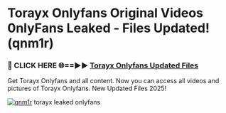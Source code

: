 # Torayx Onlyfans Original Videos 0nlyFans Leaked - Files Updated! (qnm1r)

<h3>🔴 CLICK HERE 🌐==►► <a href="https://hetstrat.blog/NMqPAm" rel="nofollow">Torayx Onlyfans Updated Files</a></h3>

Get Torayx Onlyfans and all content. Now you can access all videos and pictures of Torayx Onlyfans. New Updated Files 2025!

[![qnm1r](https://i.imgur.com/K7sEzmb.gif)](https://hetstrat.blog/NMqPAm)
torayx leaked onlyfans